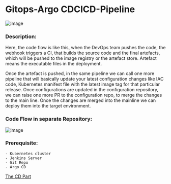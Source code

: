 # Gitops-Argo CDCICD-Pipeline

![image](https://github.com/rajeebswain/Gitops-CICD-Pipeline/assets/105234711/5cd141f2-264d-4b52-8ef7-51e4f7de925a)

### Description:
Here, the code flow is like this, when the DevOps team pushes the code, the webhook triggers a CI, that builds the source code and the final artefacts, which will be pushed to the image registry or the artefact store. Artefact means the executable files in the deployment.

Once the artefact is pushed, in the same pipeline we can call one more pipeline that will basically update your latest configuration changes like IAC code, Kubernetes manifest file with the latest image tag for that particular release.
Once configurations are updated in the configuration repository, we can raise one more PR to the configuration repo, to merge the changes to the main line. Once the changes are merged into the mainline we can deploy them into the target environment. 

### Code Flow in separate Repository:
![image](https://github.com/rajeebswain/Gitops-CICD-Pipeline/assets/105234711/84d79af1-2737-4c60-923e-e179ac918720)


### Prerequisite:
    - Kubernetes cluster
    - Jenkins Server
    - Git Repo
    - Argo CD


[The CD Part](https://github.com/rajeebswain/gitops-cd)


